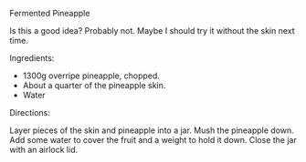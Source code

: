 Fermented Pineapple

Is this a good idea?  Probably not.  Maybe I should try it without the skin next time.

Ingredients:

- 1300g overripe pineapple, chopped.
- About a quarter of the pineapple skin.
- Water

Directions:

Layer pieces of the skin and pineapple into a jar.  Mush the pineapple down.  Add some water to cover the fruit and a weight to hold it down.  Close the jar with an airlock lid.
